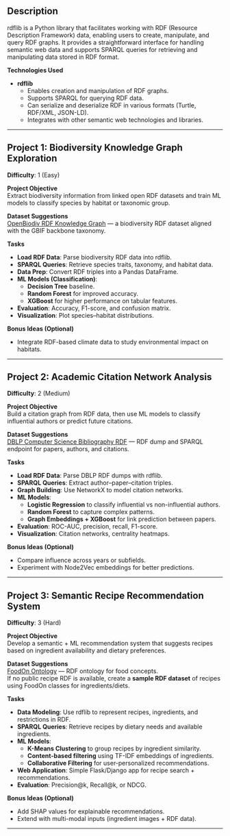 ## Description  
rdflib is a Python library that facilitates working with RDF (Resource Description Framework) data, enabling users to create, manipulate, and query RDF graphs. It provides a straightforward interface for handling semantic web data and supports SPARQL queries for retrieving and manipulating data stored in RDF format.  

**Technologies Used**  
- **rdflib**  
  - Enables creation and manipulation of RDF graphs.  
  - Supports SPARQL for querying RDF data.  
  - Can serialize and deserialize RDF in various formats (Turtle, RDF/XML, JSON-LD).  
  - Integrates with other semantic web technologies and libraries.  

---

## Project 1: Biodiversity Knowledge Graph Exploration  
**Difficulty**: 1 (Easy)  

**Project Objective**  
Extract biodiversity information from linked open RDF datasets and train ML models to classify species by habitat or taxonomic group.  

**Dataset Suggestions**  
[OpenBiodiv RDF Knowledge Graph](https://www.gbif.org/data-use/9rCKPwQkdsbj7vCCabUTM/openbiodiv-a-knowledge-graph-for-linked-open-biodiversity-data) — a biodiversity RDF dataset aligned with the GBIF backbone taxonomy.  

**Tasks**  
- **Load RDF Data**: Parse biodiversity RDF data into rdflib.  
- **SPARQL Queries**: Retrieve species traits, taxonomy, and habitat data.  
- **Data Prep**: Convert RDF triples into a Pandas DataFrame.  
- **ML Models (Classification)**:  
  - **Decision Tree** baseline.  
  - **Random Forest** for improved accuracy.  
  - **XGBoost** for higher performance on tabular features.  
- **Evaluation**: Accuracy, F1-score, and confusion matrix.  
- **Visualization**: Plot species–habitat distributions.  

**Bonus Ideas (Optional)**  
- Integrate RDF-based climate data to study environmental impact on habitats.  

---

## Project 2: Academic Citation Network Analysis  
**Difficulty**: 2 (Medium)  

**Project Objective**  
Build a citation graph from RDF data, then use ML models to classify influential authors or predict future citations.  

**Dataset Suggestions**  
[DBLP Computer Science Bibliography RDF](https://dblp.org/rdf/) — RDF dump and SPARQL endpoint for papers, authors, and citations.  

**Tasks**  
- **Load RDF Data**: Parse DBLP RDF dumps with rdflib.  
- **SPARQL Queries**: Extract author–paper–citation triples.  
- **Graph Building**: Use NetworkX to model citation networks.  
- **ML Models**:  
  - **Logistic Regression** to classify influential vs non-influential authors.  
  - **Random Forest** to capture complex patterns.  
  - **Graph Embeddings + XGBoost** for link prediction between papers.  
- **Evaluation**: ROC-AUC, precision, recall, F1-score.  
- **Visualization**: Citation networks, centrality heatmaps.  

**Bonus Ideas (Optional)**  
- Compare influence across years or subfields.  
- Experiment with Node2Vec embeddings for better predictions.  

---

## Project 3: Semantic Recipe Recommendation System  
**Difficulty**: 3 (Hard)  

**Project Objective**  
Develop a semantic + ML recommendation system that suggests recipes based on ingredient availability and dietary preferences.  

**Dataset Suggestions**  
[FoodOn Ontology](https://bioregistry.io/foodon) — RDF ontology for food concepts.  
If no public recipe RDF is available, create a **sample RDF dataset** of recipes using FoodOn classes for ingredients/diets.  

**Tasks**  
- **Data Modeling**: Use rdflib to represent recipes, ingredients, and restrictions in RDF.  
- **SPARQL Queries**: Retrieve recipes by dietary needs and available ingredients.  
- **ML Models**:  
  - **K-Means Clustering** to group recipes by ingredient similarity.  
  - **Content-based filtering** using TF-IDF embeddings of ingredients.  
  - **Collaborative Filtering** for user-personalized recommendations.  
- **Web Application**: Simple Flask/Django app for recipe search + recommendations.  
- **Evaluation**: Precision@k, Recall@k, or NDCG.  

**Bonus Ideas (Optional)**  
- Add SHAP values for explainable recommendations.  
- Extend with multi-modal inputs (ingredient images + RDF data).  

---
